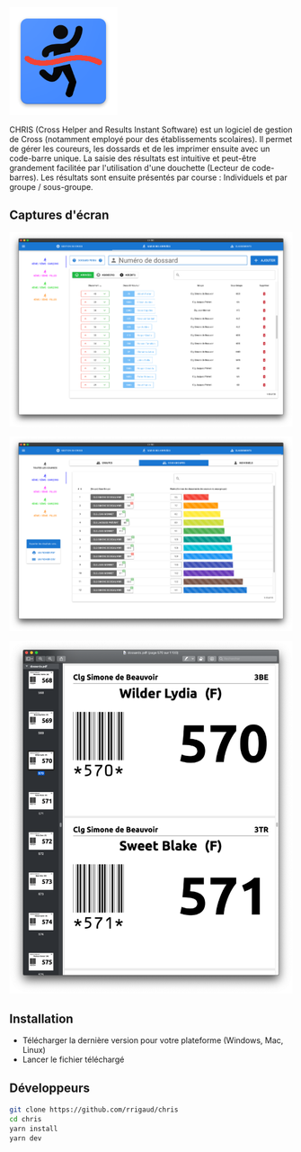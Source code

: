 [![CHRIS Logo](https://github.com/rrigaud/chris/blob/master/src/assets/chris.png)](https://github.com/rrigaud/chris)

CHRIS (Cross Helper and Results Instant Software) est un logiciel de gestion de Cross (notamment employé pour des établissements scolaires).
Il permet de gérer les coureurs, les dossards et de les imprimer ensuite avec un code-barre unique.
La saisie des résultats est intuitive et peut-être grandement facilitée par l'utilisation d'une douchette (Lecteur de code-barres).
Les résultats sont ensuite présentés par course : Individuels et par groupe / sous-groupe.

## Captures d'écran

[![CHRIS - Saisie des résultats](https://github.com/rrigaud/chris/blob/master/docs/screenshots/2.0.0/results.png)](https://github.com/rrigaud/chris)

[![CHRIS - Classements](https://github.com/rrigaud/chris/blob/master/docs/screenshots/2.0.0/ranking-subgroups.png)](https://github.com/rrigaud/chris)

[![CHRIS - Dossards](https://github.com/rrigaud/chris/blob/master/docs/screenshots/2.0.0/pdf-bibnumbers.png)](https://github.com/rrigaud/chris)

## Installation

- Télécharger la dernière version pour votre plateforme (Windows, Mac, Linux)
- Lancer le fichier téléchargé

## Développeurs


```sh
git clone https://github.com/rrigaud/chris
cd chris
yarn install
yarn dev
```
